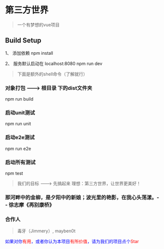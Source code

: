# 第三方世界

> 一个有梦想的vue项目

## Build Setup

1、 添加依赖
npm install

2、 服务默认启动在 localhost:8080
npm run dev

> 下面是额外的shell命令（了解就行）
### 对象打包 ---> 根目录 下的dist文件夹
npm run build

### 启动unit测试
npm run unit

### 启动e2e测试
npm run e2e

### 启动所有测试
npm test

> 我们的目标 ---> 先搞起来 
> 理想：第三方世界，让世界更美好！

### 那河畔中的金柳，是夕阳中的新娘；波光里的艳影，在我心头荡漾。-- 徐志摩《再别康桥》

### 合作人
> 毒牙（Jimmery）, mayben0t

<span style="color: blue"> 如果对你<span style="color: red">有用</span>，或者你认为本项目<span style="color: red">有所价值</span>，请为我们的项目点个<span style="color: red">Star</span></span>



